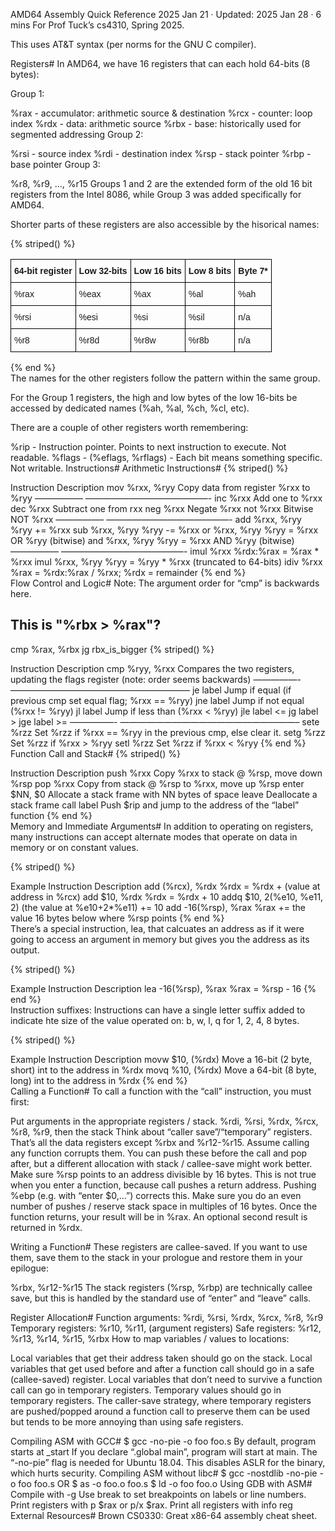 AMD64 Assembly Quick Reference
2025 Jan 21
·
Updated: 2025 Jan 28
·
6 mins
For Prof Tuck’s cs4310, Spring 2025.

This uses AT&T syntax (per norms for the GNU C compiler).

Registers#
In AMD64, we have 16 registers that can each hold 64-bits (8 bytes):

Group 1:

%rax - accumulator: arithmetic source & destination
%rcx - counter: loop index
%rdx - data: arithmetic source
%rbx - base: historically used for segmented addressing
Group 2:

%rsi - source index
%rdi - destination index
%rsp - stack pointer
%rbp - base pointer
Group 3:

%r8, %r9, …, %r15
Groups 1 and 2 are the extended form of the old 16 bit registers from the Intel 8086, while Group 3 was added specifically for AMD64.

Shorter parts of these registers are also accessible by the hisorical names:

{% striped() %}

<style type="text/css">
.tg  {border-collapse:collapse;border-spacing:0;}
.tg td{border-color:black;border-style:solid;border-width:1px;font-family:Arial, sans-serif;font-size:14px;
  overflow:hidden;padding:10px 5px;word-break:normal;}
.tg th{border-color:black;border-style:solid;border-width:1px;font-family:Arial, sans-serif;font-size:14px;
  font-weight:normal;overflow:hidden;padding:10px 5px;word-break:normal;}
.tg .tg-1wig{font-weight:bold;text-align:left;vertical-align:top}
.tg .tg-0lax{text-align:left;vertical-align:top}
</style>
<table class="tg"><thead>
  <tr>
    <th class="tg-1wig">64-bit register</th>
    <th class="tg-1wig">Low 32-bits</th>
    <th class="tg-1wig">Low 16 bits</th>
    <th class="tg-1wig">Low 8 bits</th>
    <th class="tg-1wig">Byte 7*</th>
  </tr></thead>
<tbody>
  <tr>
    <td class="tg-0lax">%rax</td>
    <td class="tg-0lax">%eax</td>
    <td class="tg-0lax">%ax</td>
    <td class="tg-0lax">%al</td>
    <td class="tg-0lax">%ah</td>
  </tr>
  <tr>
    <td class="tg-0lax">%rsi</td>
    <td class="tg-0lax">%esi</td>
    <td class="tg-0lax">%si</td>
    <td class="tg-0lax">%sil</td>
    <td class="tg-0lax">n/a</td>
  </tr>
  <tr>
    <td class="tg-0lax">%r8</td>
    <td class="tg-0lax">%r8d</td>
    <td class="tg-0lax">%r8w</td>
    <td class="tg-0lax">%r8b</td>
    <td class="tg-0lax">n/a</td>
  </tr>
</tbody>
</table>

{% end %}				
The names for the other registers follow the pattern within the same group.

For the Group 1 registers, the high and low bytes of the low 16-bits be accessed by dedicated names (%ah, %al, %ch, %cl, etc).

There are a couple of other registers worth remembering:

%rip - Instruction pointer. Points to next instruction to execute. Not readable.
%flags - (%eflags, %rflags) - Each bit means something specific. Not writable.
Instructions#
Arithmetic Instructions#
{% striped() %}

Instruction	Description
mov %rxx, %ryy	Copy data from register %rxx to %ryy
—————–	——————————————-
inc %rxx	Add one to %rxx
dec %rxx	Subtract one from rxx
neg %rxx	Negate %rxx
not %rxx	Bitwise NOT %rxx
—————–	——————————————-
add %rxx, %ryy	%ryy += %rxx
sub %rxx, %ryy	%ryy -= %rxx
or %rxx, %ryy	%ryy = %rxx OR %ryy (bitwise)
and %rxx, %ryy	%ryy = %rxx AND %ryy (bitwise)
—————–	——————————————-
imul %rxx	%rdx:%rax = %rax * %rxx
imul %rxx, %ryy	%ryy = %ryy * %rxx (truncated to 64-bits)
idiv %rxx	%rax = %rdx:%rax / %rxx; %rdx = remainder
{% end %}	
Flow Control and Logic#
Note: The argument order for “cmp” is backwards here.

  ## This is "%rbx > %rax"?
  cmp %rax, %rbx
  jg rbx_is_bigger
{% striped() %}

Instruction	Description
cmp %ryy, %rxx	Compares the two registers, updating the flags register (note: order seems backwards)
—————-	————————————————————–
je label	Jump if equal (if previous cmp set equal flag; %rxx == %ryy)
jne label	Jump if not equal (%rxx != %ryy)
jl label	Jump if less than (%rxx < %ryy)
jle label	<=
jg label	>
jge label	>=
—————-	————————————————————–
sete %rzz	Set %rzz if %rxx == %ryy in the previous cmp, else clear it.
setg %rzz	Set %rzz if %rxx > %ryy
setl %rzz	Set %rzz if %rxx < %ryy
{% end %}	
Function Call and Stack#
{% striped() %}

Instruction	Description
push %rxx	Copy %rxx to stack @ %rsp, move down %rsp
pop %rxx	Copy from stack @ %rsp to %rxx, move up %rsp
enter $NN, $0	Allocate a stack frame with NN bytes of space
leave	Deallocate a stack frame
call label	Push $rip and jump to the address of the “label” function
{% end %}	
Memory and Immediate Arguments#
In addition to operating on registers, many instructions can accept alternate modes that operate on data in memory or on constant values.

{% striped() %}

Example Instruction	Description
add (%rcx), %rdx	%rdx = %rdx + (value at address in %rcx)
add $10, %rdx	%rdx = %rdx + 10
addq $10, 2(%e10, %e11, 2)	(the value at %e10+2*%e11) += 10
add -16(%rsp), %rax	%rax += the value 16 bytes below where %rsp points
{% end %}	
There’s a special instruction, lea, that calcuates an address as if it were going to access an argument in memory but gives you the address as its output.

{% striped() %}

Example Instruction	Description
lea -16(%rsp), %rax	%rax = %rsp - 16
{% end %}	
Instruction suffixes: Instructions can have a single letter suffix added to indicate hte size of the value operated on: b, w, l, q for 1, 2, 4, 8 bytes.

{% striped() %}

Example Instruction	Description
movw $10, (%rdx)	Move a 16-bit (2 byte, short) int to the address in %rdx
movq %10, (%rdx)	Move a 64-bit (8 byte, long) int to the address in %rdx
{% end %}	
Calling a Function#
To call a function with the “call” instruction, you must first:

Put arguments in the appropriate registers / stack.
%rdi, %rsi, %rdx, %rcx, %r8, %r9, then the stack
Think about “caller save”/“temporary” registers.
That’s all the data registers except %rbx and %r12-%r15.
Assume calling any function corrupts them.
You can push these before the call and pop after, but a different allocation with stack / callee-save might work better.
Make sure %rsp points to an address divisible by 16 bytes.
This is not true when you enter a function, because call pushes a return address.
Pushing %ebp (e.g. with “enter $0,…”) corrects this.
Make sure you do an even number of pushes / reserve stack space in multiples of 16 bytes.
Once the function returns, your result will be in %rax. An optional second result is returned in %rdx.

Writing a Function#
These registers are callee-saved. If you want to use them, save them to the stack in your prologue and restore them in your epilogue:

%rbx, %r12-%r15
The stack registers (%rsp, %rbp) are technically callee save, but this is handled by the standard use of “enter” and “leave” calls.

Register Allocation#
Function arguments: %rdi, %rsi, %rdx, %rcx, %r8, %r9
Temporary registers: %r10, %r11, (argument registers)
Safe registers: %r12, %r13, %r14, %r15, %rbx
How to map variables / values to locations:

Local variables that get their address taken should go on the stack.
Local variables that get used before and after a function call should go in a safe (callee-saved) register.
Local variables that don’t need to survive a function call can go in temporary registers.
Temporary values should go in temporary registers.
The caller-save strategy, where temporary registers are pushed/popped around a function call to preserve them can be used but tends to be more annoying than using safe registers.

Compiling ASM with GCC#
$ gcc -no-pie -o foo foo.s
By default, program starts at _start
If you declare “.global main”, program will start at main.
The “-no-pie” flag is needed for Ubuntu 18.04. This disables ASLR for the binary, which hurts security.
Compiling ASM without libc#
$ gcc -nostdlib -no-pie -o foo foo.s
OR
$ as -o foo.o foo.s
$ ld -o foo foo.o
Using GDB with ASM#
Compile with -g
Use break to set breakpoints on labels or line numbers.
Print registers with p $rax or p/x $rax.
Print all registers with info reg
External Resources#
Brown CS0330: Great x86-64 assembly cheat sheet.
